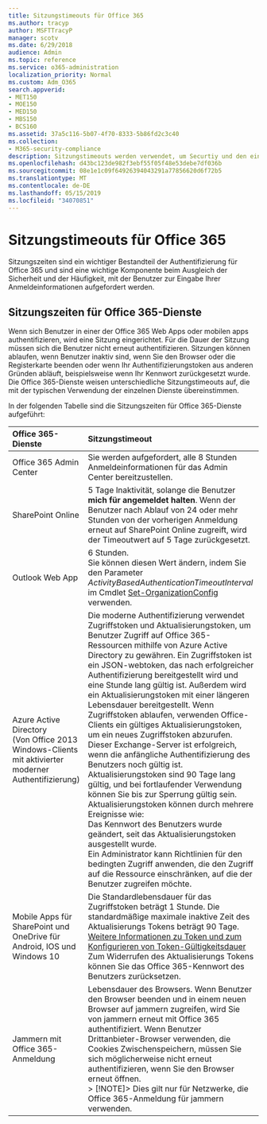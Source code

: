 ```yaml
---
title: Sitzungstimeouts für Office 365
ms.author: tracyp
author: MSFTTracyP
manager: scotv
ms.date: 6/29/2018
audience: Admin
ms.topic: reference
ms.service: o365-administration
localization_priority: Normal
ms.custom: Adm_O365
search.appverid:
- MET150
- MOE150
- MED150
- MBS150
- BCS160
ms.assetid: 37a5c116-5b07-4f70-8333-5b86fd2c3c40
ms.collection:
- M365-security-compliance
description: Sitzungstimeouts werden verwendet, um Securtiy und den einfachen Zugriff in Office 365-Client-apps auszugleichen.
ms.openlocfilehash: d43bc123de982f3ebf55f05f48e53debe7df036b
ms.sourcegitcommit: 08e1e1c09f64926394043291a77856620d6f72b5
ms.translationtype: MT
ms.contentlocale: de-DE
ms.lasthandoff: 05/15/2019
ms.locfileid: "34070851"
---
```

# <a name="session-timeouts-for-office-365"></a>Sitzungstimeouts für Office 365

Sitzungszeiten sind ein wichtiger Bestandteil der Authentifizierung für Office 365 und sind eine wichtige Komponente beim Ausgleich der Sicherheit und der Häufigkeit, mit der Benutzer zur Eingabe Ihrer Anmeldeinformationen aufgefordert werden.
  
## <a name="session-times-for-office-365-services"></a>Sitzungszeiten für Office 365-Dienste

Wenn sich Benutzer in einer der Office 365 Web Apps oder mobilen apps authentifizieren, wird eine Sitzung eingerichtet. Für die Dauer der Sitzung müssen sich die Benutzer nicht erneut authentifizieren. Sitzungen können ablaufen, wenn Benutzer inaktiv sind, wenn Sie den Browser oder die Registerkarte beenden oder wenn Ihr Authentifizierungstoken aus anderen Gründen abläuft, beispielsweise wenn Ihr Kennwort zurückgesetzt wurde. Die Office 365-Dienste weisen unterschiedliche Sitzungstimeouts auf, die mit der typischen Verwendung der einzelnen Dienste übereinstimmen.
  
In der folgenden Tabelle sind die Sitzungszeiten für Office 365-Dienste aufgeführt:
  
|**Office 365-Dienste**|**Sitzungstimeout**|
|:-----|:-----|
|Office 365 Admin Center  <br/> |Sie werden aufgefordert, alle 8 Stunden Anmeldeinformationen für das Admin Center bereitzustellen.  <br/> |
|SharePoint Online  <br/> |5 Tage Inaktivität, solange die Benutzer **mich für angemeldet halten**. Wenn der Benutzer nach Ablauf von 24 oder mehr Stunden von der vorherigen Anmeldung erneut auf SharePoint Online zugreift, wird der Timeoutwert auf 5 Tage zurückgesetzt.  <br/> |
|Outlook Web App  <br/> |6 Stunden.  <br/> Sie können diesen Wert ändern, indem Sie den Parameter _ActivityBasedAuthenticationTimeoutInterval_ im Cmdlet [Set-OrganizationConfig](https://go.microsoft.com/fwlink/p/?LinkId=615378) verwenden.  <br/> |
|Azure Active Directory  <br/> (Von Office 2013 Windows-Clients mit aktivierter moderner Authentifizierung)  <br/> | Die moderne Authentifizierung verwendet Zugriffstoken und Aktualisierungstoken, um Benutzer Zugriff auf Office 365-Ressourcen mithilfe von Azure Active Directory zu gewähren. Ein Zugriffstoken ist ein JSON-webtoken, das nach erfolgreicher Authentifizierung bereitgestellt wird und eine Stunde lang gültig ist. Außerdem wird ein Aktualisierungstoken mit einer längeren Lebensdauer bereitgestellt. Wenn Zugriffstoken ablaufen, verwenden Office-Clients ein gültiges Aktualisierungstoken, um ein neues Zugriffstoken abzurufen. Dieser Exchange-Server ist erfolgreich, wenn die anfängliche Authentifizierung des Benutzers noch gültig ist.  <br/>  Aktualisierungstoken sind 90 Tage lang gültig, und bei fortlaufender Verwendung können Sie bis zur Sperrung gültig sein.  <br/>  Aktualisierungstoken können durch mehrere Ereignisse wie:  <br/>  Das Kennwort des Benutzers wurde geändert, seit das Aktualisierungstoken ausgestellt wurde.  <br/>  Ein Administrator kann Richtlinien für den bedingten Zugriff anwenden, die den Zugriff auf die Ressource einschränken, auf die der Benutzer zugreifen möchte.  <br/> |
|Mobile Apps für SharePoint und OneDrive für Android, IOS und Windows 10  <br/> |Die Standardlebensdauer für das Zugriffstoken beträgt 1 Stunde. Die standardmäßige maximale inaktive Zeit des Aktualisierungs Tokens beträgt 90 Tage.  <br/> [Weitere Informationen zu Token und zum Konfigurieren von Token-Gültigkeitsdauer](https://docs.microsoft.com/en-us/azure/active-directory/active-directory-configurable-token-lifetimes) <br/> Zum Widerrufen des Aktualisierungs Tokens können Sie das Office 365-Kennwort des Benutzers zurücksetzen.  <br/> |
|Jammern mit Office 365-Anmeldung  <br/> |Lebensdauer des Browsers. Wenn Benutzer den Browser beenden und in einem neuen Browser auf jammern zugreifen, wird Sie von jammern erneut mit Office 365 authentifiziert. Wenn Benutzer Drittanbieter-Browser verwenden, die Cookies Zwischenspeichern, müssen Sie sich möglicherweise nicht erneut authentifizieren, wenn Sie den Browser erneut öffnen.  <br/> > [!NOTE]> Dies gilt nur für Netzwerke, die Office 365-Anmeldung für jammern verwenden.           |
   

